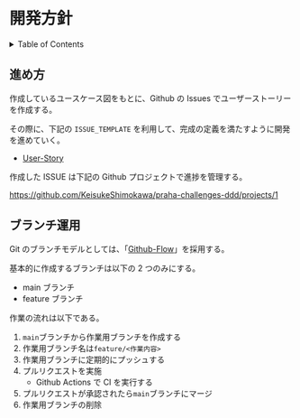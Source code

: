 # 開発方針

<!-- START doctoc generated TOC please keep comment here to allow auto update -->
<!-- DON'T EDIT THIS SECTION, INSTEAD RE-RUN doctoc TO UPDATE -->
<details>
<summary>Table of Contents</summary>

- [進め方](#%E9%80%B2%E3%82%81%E6%96%B9)

</details>
<!-- END doctoc generated TOC please keep comment here to allow auto update -->

## 進め方

作成しているユースケース図をもとに、Github の Issues でユーザーストーリーを作成する。

その際に、下記の `ISSUE_TEMPLATE` を利用して、完成の定義を満たすように開発を進めていく。

- [User-Story](../.github/ISSUE_TEMPLATE/user-story.md)

作成した ISSUE は下記の Github プロジェクトで進捗を管理する。

https://github.com/KeisukeShimokawa/praha-challenges-ddd/projects/1

## ブランチ運用

Git のブランチモデルとしては、「[Github-Flow](http://scottchacon.com/2011/08/31/github-flow.html)」を採用する。

基本的に作成するブランチは以下の 2 つのみにする。

- main ブランチ
- feature ブランチ

作業の流れは以下である。

1. `main`ブランチから作業用ブランチを作成する
2. 作業用ブランチ名は`feature/<作業内容>`
3. 作業用ブランチに定期的にプッシュする
4. プルリクエストを実施
   - Github Actions で CI を実行する
5. プルリクエストが承認されたら`main`ブランチにマージ
6. 作業用ブランチの削除
